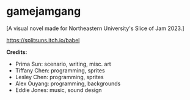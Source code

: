 # gamejamgang
[A visual novel made for Northeastern University's Slice of Jam 2023.] 

https://splitsuns.itch.io/babel


**Credits:**

- Prima Sun: scenario, writing, misc. art
- Tiffany Chen: programming, sprites
- Lesley Chen: programming, sprites
- Alex Ouyang: programming, backgrounds
- Eddie Jones: music, sound design 
